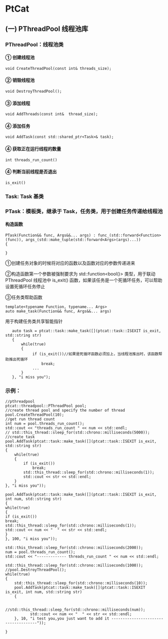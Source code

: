 # PtCat

## (一) PThreadPool 线程池库

### PThreadPool：线程池类

#### ① 创建线程池
    
    void CreateThreadPool(const int& threads_size);

#### ② 销毁线程池

    void DestroyThreadPool();

#### ③ 添加线程

    void AddThreads(const int&  thread_size);

#### ④ 添加任务

    void AddTask(const std::shared_ptr<Task>& task);

#### ④ 获取正在运行线程的数量

    int threads_run_count()

#### ④ 判断当前线程是否退出

    is_exit()



### Task: Task 基类

### PTask：模板类，继承于 Task，任务类，用于创建任务传递给线程池

#### 构造函数

    PTask(Function&& func, Args&&... args) : func_(std::forward<Function>(func)), args_(std::make_tuple(std::forward<Args>(args)...))
    {

    }

①创建任务对象的时候将对应的函数以及函数对应的参数传递进来

②构造函数第一个参数被强制要求为 std::function<bool()> 类型，用于联动 PThreadPool 线程池中 is_exit() 函数，如果该任务是一个死循环任务，可以帮助设置死循环任务停止

③任务类帮助函数

    template<typename Function, typename... Args>
    auto make_task(Function&& func, Args&&... args)
   用于构建任务类共享智能指针

       auto task = ptcat::task::make_task([](ptcat::task::ISEXIT is_exit, std::string str)
       {
           while(true)
           {
                if (is_exit())//如果是死循环函数必须加上，当线程池推出时，该函数帮助推出死循环
                    break;
                ...
           }
       }, "i miss you");
### 示例：

    //pthreadpool
    ptcat::threadpool::PThreadPool pool;
    //create thread pool and specify the number of thread
    pool.CreateThreadPool(10);
    //get run thread count
    int num = pool.threads_run_count();
    std::cout << "threads_run_count " << num << std::endl;
    // std::this_thread::sleep_for(std::chrono::milliseconds(5000));
    //create task
    pool.AddTask(ptcat::task::make_task([](ptcat::task::ISEXIT is_exit, std::string str)
    {
        while(true)
        {
            if (is_exit())
                break;
            std::this_thread::sleep_for(std::chrono::milliseconds(1));
            std::cout << str << std::endl;
        }
    }, "i miss you"));

    pool.AddTask(ptcat::task::make_task([](ptcat::task::ISEXIT is_exit, int num, std::string str)
    {
    while(true)
    {
    if (is_exit())
    break;
    std::this_thread::sleep_for(std::chrono::milliseconds(1));
    std::cout << num << "  " << str << std::endl;
    }
    }, 100, "i miss you"));

    std::this_thread::sleep_for(std::chrono::milliseconds(2000));
    num = pool.threads_run_count();
    std::cout << "------------- threads_run_count " << num << std::endl;

    std::this_thread::sleep_for(std::chrono::milliseconds(1000));
    //pool.DestroyThreadPool();
    while(true)
    {
        std::this_thread::sleep_for(std::chrono::milliseconds(10));
        pool.AddTask(ptcat::task::make_task([](ptcat::task::ISEXIT is_exit, int num, std::string str)
        {

               //std::this_thread::sleep_for(std::chrono::milliseconds(num));
               std::cout << num << "  " << str << std::endl;
        }, 10, "i test you,you just want to add it -------------------------------------"));

    }
